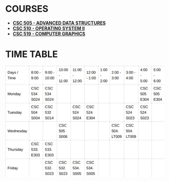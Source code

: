# COURSES

- **[CSC 505 - ADVANCED DATA STRUCTURES](COURSES/CSC505-AdvancedDatastructures/CSC505.md)**
- **[CSC 510 - OPERATING SYSTEM II](COURSES\CSC510-OperatingSystemsII\CSC510.md)**
- **[CSC 519 - COMPUTER GRAPHICS](COURSES\CSC519-ComputerGraphics\CSC519.md)**

# TIME TABLE

<img src="ASSETS\TIME TABLE.jpg" alt="Time table">
